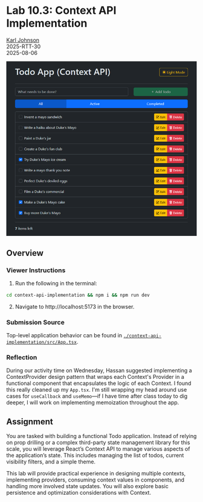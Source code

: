 # Lab 10.3: Context API Implementation

[Karl Johnson](https://github.com/hirekarl)  
2025-RTT-30  
<time datetime="2025-08-06">2025-08-06</time>  

![Preview of Lab 10.3 with several todos.](./preview.png)

## Overview
### Viewer Instructions
1. Run the following in the terminal:

```bash
cd context-api-implementation && npm i && npm run dev
```

2. Navigate to http://localhost:5173 in the browser.

### Submission Source
Top-level application behavior can be found in [`./context-api-implementation/src/App.tsx`](./context-api-implementation/src/App.tsx).

### Reflection
During our activity time on Wednesday, Hassan suggested implementing a ContextProvider design pattern that wraps each Context's Provider in a functional component that encapsulates the logic of each Context. I found this really cleaned up my `App.tsx`. I'm still wrapping my head around use cases for `useCallback` and `useMemo`&mdash;if I have time after class today to dig deeper, I will work on implementing memoization throughout the app.

## Assignment
You are tasked with building a functional Todo application. Instead of relying on prop drilling or a complex third-party state management library for this scale, you will leverage React’s Context API to manage various aspects of the application’s state. This includes managing the list of todos, current visibility filters, and a simple theme.

This lab will provide practical experience in designing multiple contexts, implementing providers, consuming context values in components, and handling more involved state updates. You will also explore basic persistence and optimization considerations with Context.

